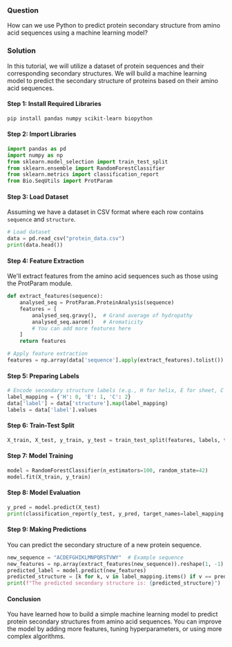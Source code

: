 ### Question
How can we use Python to predict protein secondary structure from amino acid sequences using a machine learning model?

### Solution

In this tutorial, we will utilize a dataset of protein sequences and their corresponding secondary structures. We will build a machine learning model to predict the secondary structure of proteins based on their amino acid sequences.

#### Step 1: Install Required Libraries

```bash
pip install pandas numpy scikit-learn biopython
```

#### Step 2: Import Libraries

```python
import pandas as pd
import numpy as np
from sklearn.model_selection import train_test_split
from sklearn.ensemble import RandomForestClassifier
from sklearn.metrics import classification_report
from Bio.SeqUtils import ProtParam
```

#### Step 3: Load Dataset

Assuming we have a dataset in CSV format where each row contains `sequence` and `structure`.

```python
# Load dataset
data = pd.read_csv("protein_data.csv")
print(data.head())
```

#### Step 4: Feature Extraction

We'll extract features from the amino acid sequences such as those using the ProtParam module.

```python
def extract_features(sequence):
    analysed_seq = ProtParam.ProteinAnalysis(sequence)
    features = [
        analysed_seq.gravy(),  # Grand average of hydropathy
        analysed_seq.aarom()   # Aromaticity
        # You can add more features here
    ]
    return features

# Apply feature extraction
features = np.array(data['sequence'].apply(extract_features).tolist())
```

#### Step 5: Preparing Labels

```python
# Encode secondary structure labels (e.g., H for helix, E for sheet, C for coil)
label_mapping = {'H': 0, 'E': 1, 'C': 2}
data['label'] = data['structure'].map(label_mapping)
labels = data['label'].values
```

#### Step 6: Train-Test Split

```python
X_train, X_test, y_train, y_test = train_test_split(features, labels, test_size=0.2, random_state=42)
```

#### Step 7: Model Training

```python
model = RandomForestClassifier(n_estimators=100, random_state=42)
model.fit(X_train, y_train)
```

#### Step 8: Model Evaluation

```python
y_pred = model.predict(X_test)
print(classification_report(y_test, y_pred, target_names=label_mapping.keys()))
```

#### Step 9: Making Predictions

You can predict the secondary structure of a new protein sequence.

```python
new_sequence = "ACDEFGHIKLMNPQRSTVWY"  # Example sequence
new_features = np.array(extract_features(new_sequence)).reshape(1, -1)
predicted_label = model.predict(new_features)
predicted_structure = [k for k, v in label_mapping.items() if v == predicted_label[0]][0]
print(f"The predicted secondary structure is: {predicted_structure}")
```

#### Conclusion

You have learned how to build a simple machine learning model to predict protein secondary structures from amino acid sequences. You can improve the model by adding more features, tuning hyperparameters, or using more complex algorithms.